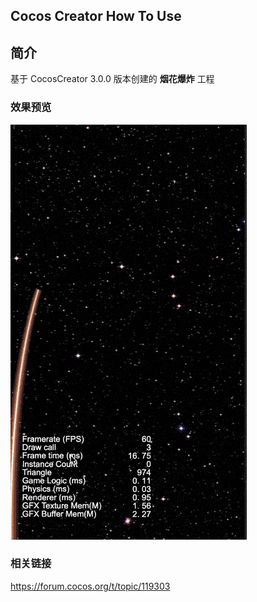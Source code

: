 ## Cocos Creator How To Use

## 简介

基于 CocosCreator 3.0.0 版本创建的 **烟花爆炸** 工程

### 效果预览
![image](../../gif/202203/2022030415.gif)

### 相关链接
https://forum.cocos.org/t/topic/119303